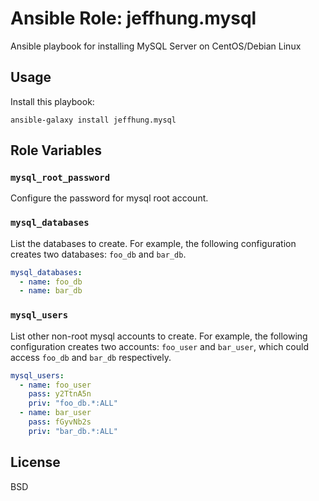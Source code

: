 # Ansible Role: jeffhung.mysql

Ansible playbook for installing MySQL Server on CentOS/Debian Linux


## Usage

Install this playbook:

	ansible-galaxy install jeffhung.mysql


## Role Variables

### `mysql_root_password`

Configure the password for mysql root account.

### `mysql_databases`

List the databases to create. For example, the following configuration creates
two databases: `foo_db` and `bar_db`.

```yaml
mysql_databases:
  - name: foo_db
  - name: bar_db
```

### `mysql_users`

List other non-root mysql accounts to create. For example, the following
configuration creates two accounts: `foo_user` and `bar_user`, which could
access `foo_db` and `bar_db` respectively.

```yaml
mysql_users:
  - name: foo_user
    pass: y2TtnA5n
    priv: "foo_db.*:ALL"
  - name: bar_user
    pass: fGyvNb2s
    priv: "bar_db.*:ALL"
```


## License

BSD

